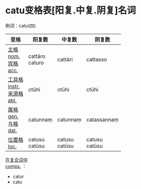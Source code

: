 # catu变格表[阳复.中复.阴复]名词

例词：catu(四)


| 变格 |阳复数 |中复数 |阴复数 |
| --- | ----- | ------ | ------ |
| [主格<br>nom.](nom.md)<br>[宾格<br>acc.](nom.md) |cattāro<br>caturo |cattāri |cattasso|
| [工具格<br>instr.](instr.md)<br>[来源格<br>abl.](abl.md) |ctūhi |ctūhi |ctūhi |
 [属格<br>gen.](gen.md)<br>[与格<br>dat.](dat.md) |catunnaṃ |catunnaṃ |catassannaṃ  |
| [位置格<br>loc.](loc.md) |catusu<br>catūsu |catusu<br>catūsu |catusu<br>catūsu  |


[在复合词中<br>comps.](comps.md) ：
- catur
- catu
